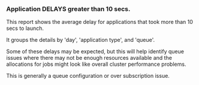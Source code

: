 ### Application DELAYS greater than 10 secs.

This report shows the average delay for applications that took more than 10 secs to launch.

It groups the details by 'day', 'application type', and 'queue'.

Some of these delays may be expected, but this will help identify queue issues where there may not be enough resources available and the allocations for jobs might look like overall cluster performance problems.

This is generally a queue configuration or over subscription issue.

